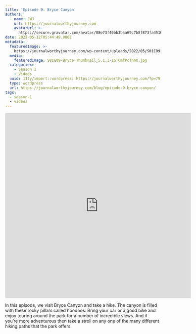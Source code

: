 ```yaml
---
title: 'Episode 9: Bryce Canyon'
authors:
  - name: JWJ
    url: https://journalworthyjourney.com
    avatarUrl: >-
      https://secure.gravatar.com/avatar/88e73f40bb3b4a69c7b8f873fa45104dd6dcbac157ec972498c06986de5efbaa?s=96&d=mm&r=g
date: 2022-05-12T05:44:49.000Z
metadata:
  featuredImage: >-
    https://journalworthyjourney.com/wp-content/uploads/2022/05/S01E09-Bryce-Thumbnail_5.1.1.jpg
  media:
    featuredImage: S01E09-Bryce-Thumbnail_5.1.1-1GTCmfPcThnO.jpg
  categories:
    - Season 1
    - Videos
  uuid: 11ty/import::wordpress::https://journalworthyjourney.com/?p=75
  type: wordpress
  url: https://journalworthyjourney.com/blog/episode-9-bryce-canyon/
tags:
  - season-1
  - videos
---
```

<iframe  allowfullscreen="true" title="Bryce Canyon National Park |  Episode 9 | Full Time RV Travel Adventures" width="600" height="600" src="https://www.youtube.com/embed/onn32e2u3j8?feature=oembed&amp;color=red&amp;rel=1&amp;controls=1&amp;fs=1&amp;iv_load_policy=0&amp;autoplay=0&amp;modestbranding=0&amp;cc_load_policy=0&amp;playsinline=1" frameborder="0" allow="accelerometer; encrypted-media;accelerometer;autoplay;clipboard-write;gyroscope;picture-in-picture clipboard-write; encrypted-media; gyroscope; picture-in-picture; web-share" referrerpolicy="strict-origin-when-cross-origin"></iframe>

In this episode, we visit Bryce Canyon and take a hike. The canyon is filled with these rocky pillars called hoodoos. Bring your car or a good bike and enjoy touring around the park for a number of incredible views. And if you’re more adventurous then take a stroll on any one of the many different hiking paths that the park offers.